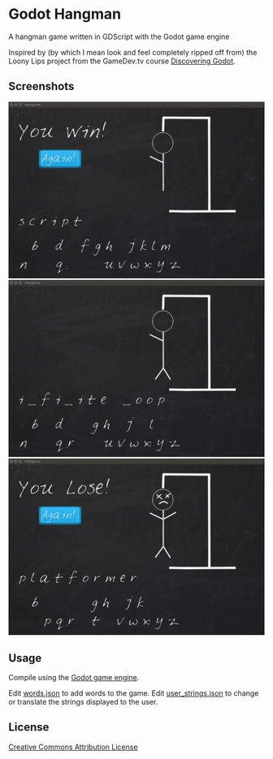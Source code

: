 # Godot Hangman
A hangman game written in GDScript with the Godot game engine

Inspired by (by which I mean look and feel completely ripped off from) the Loony Lips project from the 
GameDev.tv course [Discovering Godot](https://www.kickstarter.com/projects/bentristem/discovering-godot-learn-to-code-by-making-games).

## Screenshots
<img src=Screenshots/hangman1.png>

<img src=Screenshots/hangman2.png>

<img src=Screenshots/hangman3.png>

## Usage
Compile using the [Godot game engine](https://godotengine.org/).

Edit [words.json](words.json) to add words to the game. Edit [user_strings.json](user_strings.json) to change or
translate the strings displayed to the user.

## License
[Creative Commons Attribution License](http://creativecommons.org/licenses/by/2.0/)
